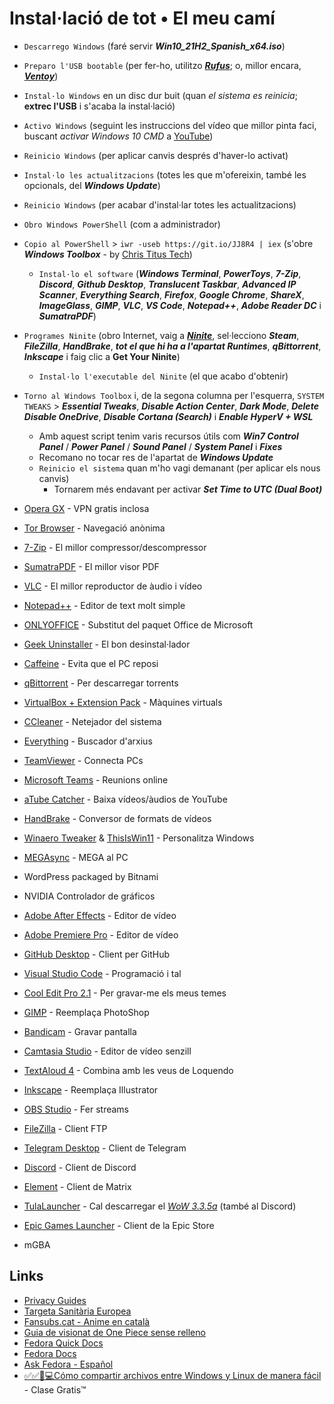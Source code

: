 # Instal·lació de tot • El meu camí

- `Descarrego Windows` (faré servir ***Win10_21H2_Spanish_x64.iso***)
- `Preparo l'USB bootable` (per fer-ho, utilitzo [***Rufus***](https://rufus.ie); o, millor encara, [***Ventoy***](https://github.com/ventoy/Ventoy/releases))
- `Instal·lo Windows` en un disc dur buit (quan *el sistema es reinicia*; **extrec l'USB** i s'acaba la instal·lació)
- `Activo Windows` (seguint les instruccions del vídeo que millor pinta faci, buscant *activar Windows 10 CMD* a [YouTube](https://youtube.com/results?search_query=activar+windows+10+cmd))
- `Reinicio Windows` (per aplicar canvis després d'haver-lo activat)
- `Instal·lo les actualitzacions` (totes les que m'ofereixin, també les opcionals, del ***Windows Update***)
- `Reinicio Windows` (per acabar d'instal·lar totes les actualitzacions)
- `Obro Windows PowerShell` (com a administrador)
- `Copio al PowerShell` > `iwr -useb https://git.io/JJ8R4 | iex` (s'obre ***Windows Toolbox*** - by [Chris Titus Tech](https://github.com/ChrisTitusTech/win10script))
  - `Instal·lo el software` (***Windows Terminal***, ***PowerToys***, ***7-Zip***, ***Discord***, ***Github Desktop***, ***Translucent Taskbar***, ***Advanced IP Scanner***, ***Everything Search***, ***Firefox***, ***Google Chrome***, ***ShareX***, ***ImageGlass***, ***GIMP***, ***VLC***, ***VS Code***, ***Notepad++***, ***Adobe Reader DC*** i ***SumatraPDF***)
- `Programes Ninite` (obro Internet, vaig a [***Ninite***](https://ninite.com), sel·lecciono ***Steam***, ***FileZilla***, ***HandBrake***, ***tot el que hi ha a l'apartat Runtimes***, ***qBittorrent***, ***Inkscape*** i faig clic a **Get Your Ninite**)
  - `Instal·lo l'executable del Ninite` (el que acabo d'obtenir)
- `Torno al Windows Toolbox` i, de la segona columna per l'esquerra, `SYSTEM TWEAKS` > ***Essential Tweaks***, ***Disable Action Center***, ***Dark Mode***, ***Delete Disable OneDrive***, ***Disable Cortana (Search)*** i ***Enable HyperV + WSL***
  - Amb aquest script tenim varis recursos útils com ***Win7 Control Panel*** / ***Power Panel*** / ***Sound Panel*** / ***System Panel*** i ***Fixes***
  - Recomano no tocar res de l'apartat de ***Windows Update***
  - `Reinicio el sistema` quan m'ho vagi demanant (per aplicar els nous canvis)
    - Tornarem més endavant per activar ***Set Time to UTC (Dual Boot)***

- [Opera GX](https://www.opera.com/computer/thanks?ni=eapgx&os=windows) - VPN gratis inclosa
- [Tor Browser](https://www.torproject.org/ca/download/) - Navegació anònima

- [7-Zip](https://www.7-zip.org/download.html) - El millor compressor/descompressor
- [SumatraPDF](https://www.sumatrapdfreader.org/download-free-pdf-viewer) - El millor visor PDF
- [VLC](https://www.videolan.org/vlc/download-windows.ca.html) - El millor reproductor de àudio i vídeo
- [Notepad++](https://notepad-plus-plus.org/downloads/) - Editor de text molt simple
- [ONLYOFFICE](https://www.onlyoffice.com/es/download-desktop.aspx?from=desktop) - Substitut del paquet Office de Microsoft
- [Geek Uninstaller](https://geekuninstaller.com/download) - El bon desinstal·lador
- [Caffeine](https://www.zhornsoftware.co.uk/caffeine/#download) - Evita que el PC reposi
- [qBittorrent](https://www.fosshub.com/qBittorrent.html) - Per descarregar torrents

- [VirtualBox + Extension Pack](https://www.virtualbox.org/wiki/Downloads) - Màquines virtuals
- [CCleaner](https://www.ccleaner.com/ccleaner/download/standard) - Netejador del sistema
- [Everything](https://www.voidtools.com/downloads/) - Buscador d'arxius
- [TeamViewer](https://www.teamviewer.com/es/descarga-automatica-de-teamviewer/) - Connecta PCs
- [Microsoft Teams](https://go.microsoft.com/fwlink/p/?LinkID=2187217&clcid=0x40a&culture=es-es&country=ES&Lmsrc=groupChatMarketingPageWeb&Cmpid=directDownloadv2Win64) - Reunions online
- [aTube Catcher](https://www.atube.me/es/) - Baixa vídeos/àudios de YouTube
- [HandBrake](https://handbrake.fr/downloads.php) - Conversor de formats de vídeos
- [Winaero Tweaker](https://winaero.com/downloads/winaerotweaker.zip) & [ThisIsWin11](https://github.com/builtbybel/ThisIsWin11/releases) - Personalitza Windows
- [MEGAsync](https://mega.io/desktop) - MEGA al PC
- WordPress packaged by Bitnami
- NVIDIA Controlador de gráficos

- [Adobe After Effects](https://www.youtube.com/results?search_query=descargar+adobe+after+effects+full+español) - Editor de vídeo
- [Adobe Premiere Pro](https://www.youtube.com/results?search_query=descargar+adobe+premiere+pro+full+español) - Editor de vídeo
- [GitHub Desktop](https://central.github.com/deployments/desktop/desktop/latest/win32) - Client per GitHub
- [Visual Studio Code](https://code.visualstudio.com/download#) - Programació i tal
- [Cool Edit Pro 2.1](https://www.youtube.com/results?search_query=descargar+cool+edit+pro+2.1+full+español) - Per gravar-me els meus temes
- [GIMP](https://www.gimp.org/downloads/) - Reemplaça PhotoShop
- [Bandicam](https://www.youtube.com/results?search_query=descargar+bandicam+full+español) - Gravar pantalla
- [Camtasia Studio](https://www.youtube.com/results?search_query=descargar+camtasia+full+español) - Editor de vídeo senzill
- [TextAloud 4](https://www.youtube.com/results?search_query=descargar+textaloud+4+full+español) - Combina amb les veus de Loquendo
- [Inkscape](https://inkscape.org/release/) - Reemplaça Illustrator
- [OBS Studio](https://obsproject.com/es/download) - Fer streams
- [FileZilla](https://filezilla-project.org/download.php) - Client FTP

- [Telegram Desktop](https://telegram.org/dl/desktop/win64) - Client de Telegram
- [Discord](https://discord.com/api/downloads/distributions/app/installers/latest?channel=stable&platform=win&arch=x86) - Client de Discord
- [Element](https://packages.riot.im/desktop/install/win32/x64/Element%20Setup.exe) - Client de Matrix

- [TulaLauncher](https://www.tula-wow.com/page/connect) - Cal descarregar el [*WoW 3.3.5a*](https://api.naerzone.es/descargas/windows/Naerzone%203.3.5%20esES.rar) (també al Discord)
- [Epic Games Launcher](https://store.epicgames.com/es-ES/download) - Client de la Epic Store
- mGBA

## Links

- [Privacy Guides](https://www.privacyguides.org/)
- [Targeta Sanitària Europea](https://sede.seg-social.gob.es/wps/portal/sede/sede/Ciudadanos/CiudadanoDetalle/!ut/p/z1/rZJBU8IwEIX_ih44drJp0tAeCzIFpDAMVmguTEhbiANpobXovzdldPRi0dHklM3u2zffPMTRCnEtarUVlcq12Jt3zNmaYEaxB3gSwGgAfhTeRx6Zk2CE0bKtATxA_Cfz8M3xr84_Io641FVR7VBcpkm6lrmuUq2SvOxAU-iAVM-JSIRuKqJUpfmWStyUQqtKnJTogG0uZVrV6R43goVUCYqJ6xFKRGZtJM0syoRnuQ5mltN1No4tKXRlisatDm3WILRPYT_cGllR7Sylsxyt_E8fiw8fBgZvU7vgvDS08brmZ5GWKDbUu1-acI-Cj2cPzB4OMMwoWtYqPaNI56eDScHil0yG8L7BmbmAx2BPgIUu-N58EU2mmASA_7hhfC0Xhrp6Oh65b9LRBOKlQqv_iUdxiKKDS5x9XQyyu97UCvob9_V8-wa7EDu5/dz/d5/L2dBISEvZ0FBIS9nQSEh/)
- [Fansubs.cat - Anime en català](https://anime.fansubs.cat)
- [Guia de visionat de One Piece sense relleno](https://mag.elcomercio.pe/respuestas/one-piece-como-ver-el-anime-sin-relleno-monkey-d-luffy-todos-los-capitulos-de-one-piece-crunchyroll-nnda-nnrt-noticia/?ref=ecr)
- [Fedora Quick Docs](https://docs.fedoraproject.org/en-US/quick-docs/)
- [Fedora Docs](https://docs.fedoraproject.org/en-US/docs/)
- [Ask Fedora - Español](https://ask.fedoraproject.org/c/espac3b1ol/98)
- [✅✅🔴💻Cómo compartir archivos entre Windows y Linux de manera fácil](https://www.youtube.com/watch?v=2GxGgeojfaE) - Clase Gratis™
